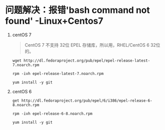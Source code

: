 # 问题解决：报错'bash command not found' -Linux+Centos7

1. centOS 7
    > CentOS 7 不支持 32位 EPEL 存储库，所以用，RHEL/CentOS 6 32位的。
    ```
    wget http://dl.fedoraproject.org/pub/epel/epel-release-latest-7.noarch.rpm
    ```
    ```
    rpm -ivh epel-release-latest-7.noarch.rpm
    ```
    ```
    yum install -y git
    ```

2. centOS 6
    ```
    get http://dl.fedoraproject.org/pub/epel/6/i386/epel-release-6-8.noarch.rpm
    ```
    ```
    rpm -ivh epel-release-6-8.noarch.rpm
    ```
     ```
    yum install -y git
    ```
